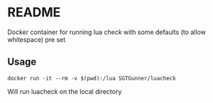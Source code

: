 README
======

Docker container for running lua check with some defaults (to allow whitespace) pre set

## Usage

```
docker run -it --rm -v $(pwd):/lua SGTGunner/luacheck
```

Will run luacheck on the local directory

